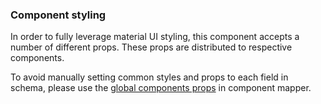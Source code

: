 ### Component styling

In order to fully leverage material UI styling, this component accepts a number of different props. These props are distributed to respective components.

To avoid manually setting common styles and props to each field in schema, please use the [global components props](/mappers/global-component-props) in component mapper.